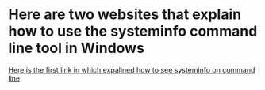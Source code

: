 # Here are two websites that explain how to use the systeminfo command line tool in Windows 
[Here is the first link in which expalined how to see systeminfo on command line](https://docs.microsoft.com/en-us/windows-server/administration/windows-commands/systeminfo)



